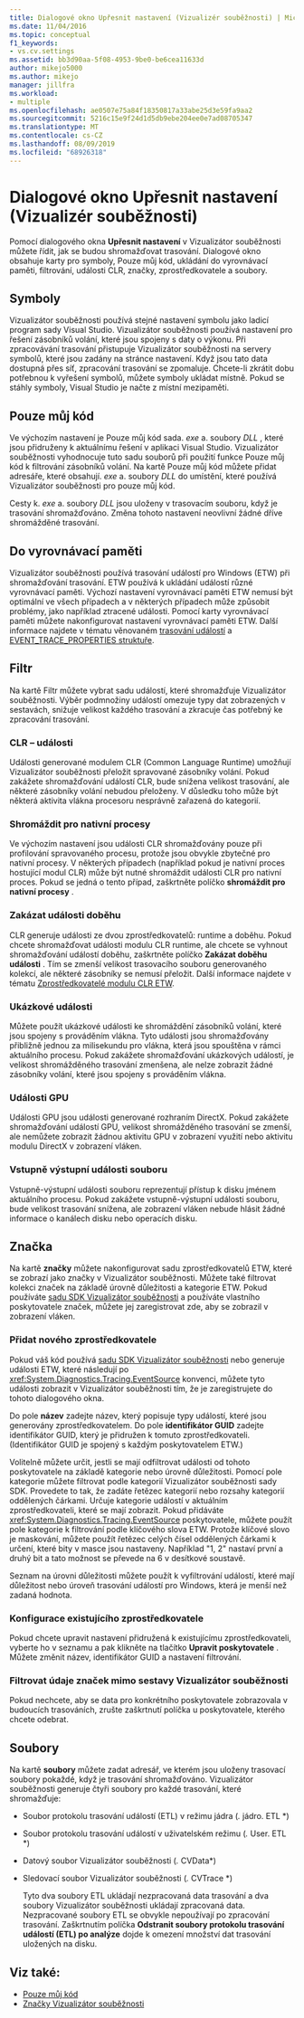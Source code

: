 ```yaml
---
title: Dialogové okno Upřesnit nastavení (Vizualizér souběžnosti) | Microsoft Docs
ms.date: 11/04/2016
ms.topic: conceptual
f1_keywords:
- vs.cv.settings
ms.assetid: bb3d90aa-5f08-4953-9be0-be6cea11633d
author: mikejo5000
ms.author: mikejo
manager: jillfra
ms.workload:
- multiple
ms.openlocfilehash: ae0507e75a84f18350817a33abe25d3e59fa9aa2
ms.sourcegitcommit: 5216c15e9f24d1d5db9ebe204ee0e7ad08705347
ms.translationtype: MT
ms.contentlocale: cs-CZ
ms.lasthandoff: 08/09/2019
ms.locfileid: "68926318"
---
```

# <a name="advanced-settings-dialog-box-concurrency-visualizer"></a>Dialogové okno Upřesnit nastavení (Vizualizér souběžnosti)
Pomocí dialogového okna **Upřesnit nastavení** v Vizualizátor souběžnosti můžete řídit, jak se budou shromažďovat trasování.  Dialogové okno obsahuje karty pro symboly, Pouze můj kód, ukládání do vyrovnávací paměti, filtrování, události CLR, značky, zprostředkovatele a soubory.

## <a name="symbols"></a>Symboly
 Vizualizátor souběžnosti používá stejné nastavení symbolu jako ladicí program sady Visual Studio. Vizualizátor souběžnosti používá nastavení pro řešení zásobníků volání, které jsou spojeny s daty o výkonu.  Při zpracovávání trasování přistupuje Vizualizátor souběžnosti na servery symbolů, které jsou zadány na stránce nastavení.  Když jsou tato data dostupná přes síť, zpracování trasování se zpomaluje.  Chcete-li zkrátit dobu potřebnou k vyřešení symbolů, můžete symboly ukládat místně. Pokud se stáhly symboly, Visual Studio je načte z místní mezipaměti.

## <a name="just-my-code"></a>Pouze můj kód
 Ve výchozím nastavení je Pouze můj kód sada. *exe* a. soubory *DLL* , které jsou přidruženy k aktuálnímu řešení v aplikaci Visual Studio. Vizualizátor souběžnosti vyhodnocuje tuto sadu souborů při použití funkce Pouze můj kód k filtrování zásobníků volání. Na kartě Pouze můj kód můžete přidat adresáře, které obsahují. *exe* a. soubory *DLL* do umístění, které používá Vizualizátor souběžnosti pro pouze můj kód.

 Cesty k. *exe* a. soubory *DLL* jsou uloženy v trasovacím souboru, když je trasování shromažďováno.  Změna tohoto nastavení neovlivní žádné dříve shromážděné trasování.

## <a name="buffering"></a>Do vyrovnávací paměti
 Vizualizátor souběžnosti používá trasování událostí pro Windows (ETW) při shromažďování trasování.  ETW používá k ukládání událostí různé vyrovnávací paměti.  Výchozí nastavení vyrovnávací paměti ETW nemusí být optimální ve všech případech a v některých případech může způsobit problémy, jako například ztracené události.  Pomocí karty vyrovnávací paměti můžete nakonfigurovat nastavení vyrovnávací paměti ETW. Další informace najdete v tématu věnovaném [trasování událostí](http://go.microsoft.com/fwlink/?LinkId=234579) a [EVENT_TRACE_PROPERTIES struktuře](http://go.microsoft.com/fwlink/?LinkId=234580).

## <a name="filter"></a>Filtr
 Na kartě Filtr můžete vybrat sadu událostí, které shromažďuje Vizualizátor souběžnosti. Výběr podmnožiny událostí omezuje typy dat zobrazených v sestavách, snižuje velikost každého trasování a zkracuje čas potřebný ke zpracování trasování.

### <a name="clr-events"></a>CLR – události
 Události generované modulem CLR (Common Language Runtime) umožňují Vizualizátor souběžnosti přeložit spravované zásobníky volání.  Pokud zakážete shromažďování událostí CLR, bude snížena velikost trasování, ale některé zásobníky volání nebudou přeloženy.  V důsledku toho může být některá aktivita vlákna procesoru nesprávně zařazená do kategorií.

### <a name="collect-for-native-processes"></a>Shromáždit pro nativní procesy
 Ve výchozím nastavení jsou události CLR shromažďovány pouze při profilování spravovaného procesu, protože jsou obvykle zbytečné pro nativní procesy.  V některých případech (například pokud je nativní proces hostující modul CLR) může být nutné shromáždit události CLR pro nativní proces.  Pokud se jedná o tento případ, zaškrtněte políčko **shromáždit pro nativní procesy** .

### <a name="disable-rundown-events"></a>Zakázat události doběhu
 CLR generuje události ze dvou zprostředkovatelů: runtime a doběhu.  Pokud chcete shromažďovat události modulu CLR runtime, ale chcete se vyhnout shromažďování událostí doběhu, zaškrtněte políčko **Zakázat doběhu události** .  Tím se zmenší velikost trasovacího souboru generovaného kolekcí, ale některé zásobníky se nemusí přeložit. Další informace najdete v tématu [Zprostředkovatelé modulu CLR ETW](/dotnet/framework/performance/clr-etw-providers).

### <a name="sample-events"></a>Ukázkové události
 Můžete použít ukázkové události ke shromáždění zásobníků volání, které jsou spojeny s prováděním vlákna. Tyto události jsou shromažďovány přibližně jednou za milisekundu pro vlákna, která jsou spouštěna v rámci aktuálního procesu. Pokud zakážete shromažďování ukázkových událostí, je velikost shromážděného trasování zmenšena, ale nelze zobrazit žádné zásobníky volání, které jsou spojeny s prováděním vlákna.

### <a name="gpu-events"></a>Události GPU
 Události GPU jsou události generované rozhraním DirectX. Pokud zakážete shromažďování událostí GPU, velikost shromážděného trasování se zmenší, ale nemůžete zobrazit žádnou aktivitu GPU v zobrazení využití nebo aktivitu modulu DirectX v zobrazení vláken.

### <a name="file-io-events"></a>Vstupně výstupní události souboru
 Vstupně-výstupní události souboru reprezentují přístup k disku jménem aktuálního procesu.  Pokud zakážete vstupně-výstupní události souboru, bude velikost trasování snížena, ale zobrazení vláken nebude hlásit žádné informace o kanálech disku nebo operacích disku.

## <a name="markers"></a>Značka
 Na kartě **značky** můžete nakonfigurovat sadu zprostředkovatelů ETW, které se zobrazí jako značky v Vizualizátor souběžnosti.  Můžete také filtrovat kolekci značek na základě úrovně důležitosti a kategorie ETW.  Pokud používáte [sadu SDK Vizualizátor souběžnosti](../profiling/concurrency-visualizer-sdk.md) a používáte vlastního poskytovatele značek, můžete jej zaregistrovat zde, aby se zobrazil v zobrazení vláken.

### <a name="add-a-new-provider"></a>Přidat nového zprostředkovatele
 Pokud váš kód používá [sadu SDK Vizualizátor souběžnosti](../profiling/concurrency-visualizer-sdk.md) nebo generuje události ETW, které následují po <xref:System.Diagnostics.Tracing.EventSource> konvenci, můžete tyto události zobrazit v Vizualizátor souběžnosti tím, že je zaregistrujete do tohoto dialogového okna.

 Do pole **název** zadejte název, který popisuje typy událostí, které jsou generovány zprostředkovatelem.  Do pole **identifikátor GUID** zadejte identifikátor GUID, který je přidružen k tomuto zprostředkovateli. (Identifikátor GUID je spojený s každým poskytovatelem ETW.)

 Volitelně můžete určit, jestli se mají odfiltrovat události od tohoto poskytovatele na základě kategorie nebo úrovně důležitosti.  Pomocí pole kategorie můžete filtrovat podle kategorií Vizualizátor souběžnosti sady SDK.  Provedete to tak, že zadáte řetězec kategorií nebo rozsahy kategorií oddělených čárkami.  Určuje kategorie událostí v aktuálním zprostředkovateli, které se mají zobrazit.  Pokud přidáváte <xref:System.Diagnostics.Tracing.EventSource> poskytovatele, můžete použít pole kategorie k filtrování podle klíčového slova ETW.  Protože klíčové slovo je maskování, můžete použít řetězec celých čísel oddělených čárkami k určení, které bity v masce jsou nastaveny. Například "1, 2" nastaví první a druhý bit a tato možnost se převede na 6 v desítkové soustavě.

 Seznam na úrovni důležitosti můžete použít k vyfiltrování událostí, které mají důležitost nebo úroveň trasování událostí pro Windows, která je menší než zadaná hodnota.

### <a name="configure-an-existing-provider"></a>Konfigurace existujícího zprostředkovatele
 Pokud chcete upravit nastavení přidružená k existujícímu zprostředkovateli, vyberte ho v seznamu a pak klikněte na tlačítko **Upravit poskytovatele** .  Můžete změnit název, identifikátor GUID a nastavení filtrování.

### <a name="filter-marker-data-out-of-concurrency-visualizer-reports"></a>Filtrovat údaje značek mimo sestavy Vizualizátor souběžnosti
 Pokud nechcete, aby se data pro konkrétního poskytovatele zobrazovala v budoucích trasováních, zrušte zaškrtnutí políčka u poskytovatele, kterého chcete odebrat.

## <a name="files"></a>Soubory
 Na kartě **soubory** můžete zadat adresář, ve kterém jsou uloženy trasovací soubory pokaždé, když je trasování shromažďováno.  Vizualizátor souběžnosti generuje čtyři soubory pro každé trasování, které shromažďuje:

- Soubor protokolu trasování událostí (ETL) v režimu jádra (<em>.</em> jádro. ETL *)

- Soubor protokolu trasování událostí v uživatelském režimu (<em>.</em> User. ETL *)

- Datový soubor Vizualizátor souběžnosti (<em>.</em> CVData*)

- Sledovací soubor Vizualizátor souběžnosti (<em>.</em> CVTrace *)

  Tyto dva soubory ETL ukládají nezpracovaná data trasování a dva soubory Vizualizátor souběžnosti ukládají zpracovaná data.  Nezpracované soubory ETL se obvykle nepoužívají po zpracování trasování.  Zaškrtnutím políčka **Odstranit soubory protokolu trasování událostí (ETL) po analýze** dojde k omezení množství dat trasování uložených na disku.

## <a name="see-also"></a>Viz také:
- [Pouze můj kód](../profiling/just-my-code-threads-view.md)
- [Značky Vizualizátor souběžnosti](../profiling/concurrency-visualizer-markers.md)